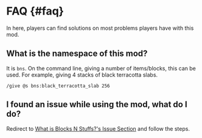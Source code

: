 # FAQ {#faq}
In here, players can find solutions on most problems players have with this mod.

## What is the namespace of this mod?
It is `bns`. On the command line, giving a number of items/blocks, this can be used. For example, giving 4 stacks of black terracotta slabs.
```
/give @s bns:black_terracotta_slab 256
```

## I found an issue while using the mod, what do I do?
Redirect to [What is Blocks N Stuffs?'s Issue Section](what-is-blocksnstuffs#issues) and follow the steps.